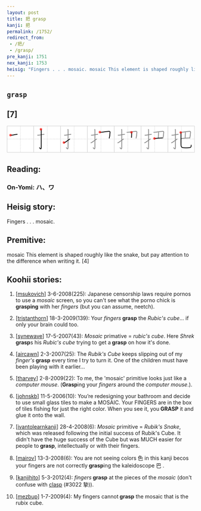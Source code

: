 ```yaml
---
layout: post
title: 把 grasp
kanji: 把
permalink: /1752/
redirect_from:
 - /把/
 - /grasp/
pre_kanji: 1751
nex_kanji: 1753
heisig: "Fingers . . . mosaic. mosaic This element is shaped roughly like the snake, but pay attention to the difference when writing it. [4]"
---
```


## `grasp`

## [7]

<div class="stroke"><img src="../images/E68A8A.png" /></div>

## Reading:

### On-Yomi: ハ、ワ

## Heisig story:

Fingers . . . mosaic.

## Premitive:

mosaic This element is shaped roughly like the snake, but pay attention to the difference when writing it. [4]

## Koohii stories:

1) [<a href="http://kanji.koohii.com/profile/msukovich">msukovich</a>] 3-6-2008(225): Japanese censorship laws require pornos to use a <em>mosaic</em> screen, so you can&#039;t see what the porno chick is <strong>grasping</strong> with her <em>fingers</em> (but you can assume, neetch).

2) [<a href="http://kanji.koohii.com/profile/tristanthorn">tristanthorn</a>] 18-3-2009(139): Your <em>fingers</em><strong> grasp</strong> the <em>Rubic&#039;s cube</em>... if only your brain could too.

3) [<a href="http://kanji.koohii.com/profile/synewave">synewave</a>] 17-5-2007(43): <em>Mosaic</em> primative = <em>rubic&#039;s cube</em>. Here <em>Shrek</em><strong> grasp</strong>s his <em>Rubic&#039;s cube</em> trying to get a<strong> grasp</strong> on how it&#039;s done.

4) [<a href="http://kanji.koohii.com/profile/aircawn">aircawn</a>] 2-3-2007(25): The <em>Rubik&#039;s Cube</em> keeps slipping out of my <em>finger&#039;s</em><strong> grasp</strong> every time I try to turn it. One of the children must have been playing with it earlier...

5) [<a href="http://kanji.koohii.com/profile/tharvey">tharvey</a>] 2-8-2009(22): To me, the &#039;mosaic&#039; primitive looks just like a <em>computer mouse</em>. (<strong>Grasp</strong>ing your <em>fingers</em> around the <em>computer mouse</em>.).

6) [<a href="http://kanji.koohii.com/profile/johnskb">johnskb</a>] 11-5-2006(10): You’re redesigning your bathroom and decide to use small glass tiles to make a MOSAIC. Your FINGERS are in the box of tiles fishing for just the right color. When you see it, you<strong> GRASP</strong> it and glue it onto the wall.

7) [<a href="http://kanji.koohii.com/profile/ivantolearnkanji">ivantolearnkanji</a>] 28-4-2008(6): <em>Mosaic</em> primitive = <em>Rubik&#039;s Snake</em>, which was released following the initial success of Rubik&#039;s Cube. It didn&#039;t have the huge success of the Cube but was MUCH easier for people to<strong> grasp</strong>, intellectually or with their fingers.

8) [<a href="http://kanji.koohii.com/profile/mairov">mairov</a>] 13-3-2008(6): You are not seeing colors 色 in this kanji becos your fingers are not correctly<strong> grasp</strong>ing the kaleidoscope 巴 .

9) [<a href="http://kanji.koohii.com/profile/kanjihito">kanjihito</a>] 5-3-2012(4): <em>fingers</em><strong> grasp</strong> at the pieces of the <em>mosaic</em> (don&#039;t confuse with <a href="../3022">clasp</a> (#3022 摯)).

10) [<a href="http://kanji.koohii.com/profile/mezbup">mezbup</a>] 1-7-2009(4): My fingers cannot<strong> grasp</strong> the mosaic that is the rubix cube.
